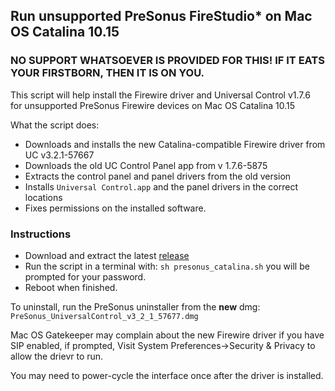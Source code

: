 ## Run unsupported PreSonus FireStudio* on Mac OS Catalina 10.15

### NO SUPPORT WHATSOEVER IS PROVIDED FOR THIS! IF IT EATS YOUR FIRSTBORN, THEN IT IS ON YOU.

This script will help install the Firewire driver and Universal Control v1.7.6  
for unsupported PreSonus Firewire devices on Mac OS Catalina 10.15  

What the script does:
* Downloads and installs the new Catalina-compatible Firewire driver from UC v3.2.1-57667
* Downloads the old UC Control Panel app from v 1.7.6-5875
* Extracts the control panel and panel drivers from the old version
* Installs `Universal Control.app` and the panel drivers in the correct locations
* Fixes permissions on the installed software.

### Instructions
* Download and extract the latest [release](https://github.com/colin-campbell/firestudio-catalina/releases)
* Run the script in a terminal with: `sh presonus_catalina.sh` you will be prompted for your password.
* Reboot when finished.

To uninstall, run the PreSonus uninstaller from the **new** dmg:  
 `PreSonus_UniversalControl_v3_2_1_57677.dmg`

Mac OS Gatekeeper may complain about the new Firewire driver if you have SIP enabled, if prompted, Visit System Preferences->Security & Privacy to allow the drievr to run.  

You may need to power-cycle the interface once after the driver is installed. 



